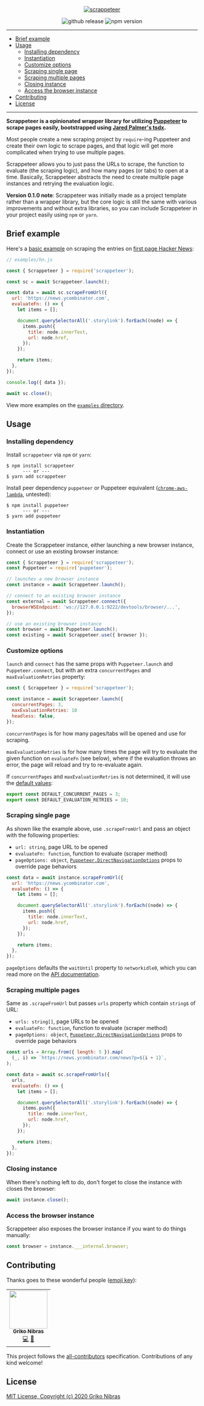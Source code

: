 <!-- markdownlint-disable MD014 MD033 MD041 -->

<div align="center">

[![scrappeteer](./header.png)](.)

![github release](https://badgen.net/github/release/grikomsn/scrappeteer?icon=github)
![npm version](https://badgen.net/npm/v/scrappeteer?icon=npm)

</div>

---

- [Brief example](#brief-example)
- [Usage](#usage)
  - [Installing dependency](#installing-dependency)
  - [Instantiation](#instantiation)
  - [Customize options](#customize-options)
  - [Scraping single page](#scraping-single-page)
  - [Scraping multiple pages](#scraping-multiple-pages)
  - [Closing instance](#closing-instance)
  - [Access the browser instance](#access-the-browser-instance)
- [Contributing](#contributing)
- [License](#license)

---

**Scrappeteer is a opinionated wrapper library for utilizing [Puppeteer](https://github.com/puppeteer/puppeteer) to scrape pages easily, bootstrapped using [Jared Palmer's tsdx](https://github.com/jaredpalmer/tsdx).**

Most people create a new scraping project by `require`-ing Puppeteer and create their own logic to scrape pages, and that logic will get more complicated when trying to use multiple pages.

Scrappeteer allows you to just pass the URLs to scrape, the function to evaluate (the scraping logic), and how many pages (or tabs) to open at a time. Basically, Scrappeteer abstracts the need to create multiple page instances and retrying the evaluation logic.

**Version 0.1.0 note**: Scrappeteer was initially made as a project template rather than a wrapper library, but the core logic is still the same with various improvements and without extra libraries, so you can include Scrappeteer in your project easily using `npm` or `yarn`.

## Brief example

Here's a [basic example](./examples/hn.js) on scraping the entries on [first page Hacker News](https://news.ycombinator.com):

```js
// examples/hn.js

const { Scrappeteer } = require('scrappeteer');

const sc = await Scrappeteer.launch();

const data = await sc.scrapeFromUrl({
  url: 'https://news.ycombinator.com',
  evaluateFn: () => {
    let items = [];

    document.querySelectorAll('.storylink').forEach((node) => {
      items.push({
        title: node.innerText,
        url: node.href,
      });
    });

    return items;
  },
});

console.log({ data });

await sc.close();
```

View more examples on the [`examples` directory](./examples).

## Usage

### Installing dependency

Install `scrappeteer` via `npm` or `yarn`:

```console
$ npm install scrappeteer
      --- or ---
$ yarn add scrappeteer
```

Install peer dependency `puppeteer` or Puppeteer equivalent ([`chrome-aws-lambda`](https://github.com/alixaxel/chrome-aws-lambda), untested):

```console
$ npm install puppeteer
      --- or ---
$ yarn add puppeteer
```

### Instantiation

Create the Scrappeteer instance, either launching a new browser instance, connect or use an existing browser instance:

```js
const { Scrappeteer } = require('scrappeteer');
const Puppeteer = require('puppeteer');

// launches a new browser instance
const instance = await Scrappeteer.launch();

// connect to an existing browser instance
const external = await Scrappeteer.connect({
  browserWSEndpoint: 'ws://127.0.0.1:9222/devtools/browser/...',
});

// use an existing browser instance
const browser = await Puppeteer.launch();
const existing = await Scrappeteer.use({ browser });
```

### Customize options

`launch` and `connect` has the same props with `Puppeteer.launch` and `Puppeteer.connect`, but with an extra `concurrentPages` and `maxEvaluationRetries` property:

```js
const { Scrappeteer } = require('scrappeteer');

const instance = await Scrappeteer.launch({
  concurrentPages: 3,
  maxEvaluationRetries: 10
  headless: false,
});
```

`concurrentPages` is for how many pages/tabs will be opened and use for scraping.

`maxEvaluationRetries` is for how many times the page will try to evaluate the given function on `evaluateFn` (see below), where if the evaluation throws an error, the page will reload and try to re-evaluate again.

If `concurrentPages` and `maxEvaluationRetries` is not determined, it will use the [default values](./src/defaults.ts):

```ts
export const DEFAULT_CONCURRENT_PAGES = 3;
export const DEFAULT_EVALUATION_RETRIES = 10;
```

### Scraping single page

As shown like the example above, use `.scrapeFromUrl` and pass an object with the following properties:

- `url: string`, page URL to be opened
- `evaluateFn: function`, function to evaluate (scraper method)
- `pageOptions: object`, [`Puppeteer.DirectNavigationOptions`](https://github.com/DefinitelyTyped/DefinitelyTyped/blob/master/types/puppeteer/index.d.ts#L551) props to override page behaviors

```js
const data = await instance.scrapeFromUrl({
  url: 'https://news.ycombinator.com',
  evaluateFn: () => {
    let items = [];

    document.querySelectorAll('.storylink').forEach((node) => {
      items.push({
        title: node.innerText,
        url: node.href,
      });
    });

    return items;
  },
});
```

`pageOptions` defaults the `waitUntil` property to `networkidle0`, which you can read more on the [API documentation](https://pptr.dev/#?product=Puppeteer&version=v3.0.2&show=api-pagegotourl-options).

### Scraping multiple pages

Same as `.scrapeFromUrl` but passes `urls` property which contain `string`s of URL:

- `urls: string[]`, page URLs to be opened
- `evaluateFn: function`, function to evaluate (scraper method)
- `pageOptions: object`, [`Puppeteer.DirectNavigationOptions`](https://github.com/DefinitelyTyped/DefinitelyTyped/blob/master/types/puppeteer/index.d.ts#L551) props to override page behaviors

```js
const urls = Array.from({ length: 5 }).map(
  (_, i) => `https://news.ycombinator.com/news?p=${i + 1}`,
);

const data = await sc.scrapeFromUrls({
  urls,
  evaluateFn: () => {
    let items = [];

    document.querySelectorAll('.storylink').forEach((node) => {
      items.push({
        title: node.innerText,
        url: node.href,
      });
    });

    return items;
  },
});
```

### Closing instance

When there's nothing left to do, don't forget to close the instance with closes the browser:

```js
await instance.close();
```

### Access the browser instance

Scrappeteer also exposes the browser instance if you want to do things manually:

```js
const browser = instance.___internal.browser;
```

## Contributing

Thanks goes to these wonderful people ([emoji key](https://allcontributors.org/docs/en/emoji-key)):

<!-- ALL-CONTRIBUTORS-LIST:START - Do not remove or modify this section -->
<!-- prettier-ignore-start -->
<!-- markdownlint-disable -->
<table>
  <tr>
    <td align="center"><a href="https://griko.id"><img src="https://avatars1.githubusercontent.com/u/8220954?v=4" width="100px;" alt=""/><br /><sub><b>Griko Nibras</b></sub></a><br /><a href="https://github.com/grikomsn/scrappeteer/commits?author=grikomsn" title="Code">💻</a> <a href="#maintenance-grikomsn" title="Maintenance">🚧</a></td>
  </tr>
</table>

<!-- markdownlint-enable -->
<!-- prettier-ignore-end -->
<!-- ALL-CONTRIBUTORS-LIST:END -->

This project follows the [all-contributors][all-contributors] specification.
Contributions of any kind welcome!

## License

[MIT License, Copyright (c) 2020 Griko Nibras](./LICENSE)

[all-contributors]: https://github.com/all-contributors/all-contributors
